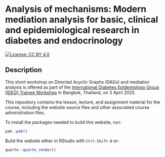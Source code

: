 # Analysis of mechanisms: Modern mediation analysis for basic, clinical and epidemiological research in diabetes and endocrinology

[![License: CC BY
4.0](https://img.shields.io/badge/License-CC%20BY%204.0-lightgrey.svg)](https://creativecommons.org/licenses/by/4.0/)

## Description

This short workshop on Directed Acyclic Graphs (DAGs) and mediation analysis
is offered as part of the [International Diabetes Epidemiology Group (IDEG)
Trainee Workshop](https://www.ideg-diabetes.org/idegtraineeworkshop) in
Bangkok, Thailand, on 3 April 2025.

This repository contains the lesson, lecture, and assignment material
for the course, including the website source files and other associated
course administration files.

To install the packages needed to build this website, run:

``` r
pak::pak()
```

Build the website either in RStudio with `Ctrl-Shift-B` or:

``` r
quarto::quarto_render()
```